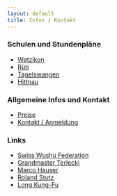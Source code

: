 ```yaml
---
layout: default
title: Infos / Kontakt
---
```

### Schulen und Stundenpläne
<ul class="small-block-grid-1 medium-block-grid-2 large-block-grid-3">
<li><a href="/infos-kontakt/wetzikon/" class="button-contact-place">Wetzikon</a></li>
<li><a href="/infos-kontakt/rueti/" class="button-contact-place">Rüti</a></li>
<li><a href="/infos-kontakt/tagelswangen/" class="button-contact-place">Tagelswangen</a></li>
<li><a href="/infos-kontakt/hittnau/" class="button-contact-place">Hittnau</a></li>
</ul>

### Allgemeine Infos und Kontakt
<ul class="small-block-grid-1 medium-block-grid-2 large-block-grid-3">
<li><a href="/infos-kontakt/preise/" class="button-contact-info">Preise</a></li>
<li><a href="/infos-kontakt/kontakt-anmeldung/" class="button-contact-info">Kontakt / Anmeldung</a></li>
</ul>

### Links
<ul class="small-block-grid-1 medium-block-grid-2 large-block-grid-3">
<li><a href="http://www.swisswushu.ch/" class="button-contact-place">Swiss Wushu Federation</a></li>
<li><a href="http://www.kungfubc.com/" class="button-contact-place">Grandmaster Terlecki</a></li>
<li><a href="http://www.marcohauser.com/" class="button-contact-place">Marco Hauser</a></li>
<li><a href="/infos-kontakt/" class="button-contact-place">Roland Stutz</a></li>
<li><a href="http://long-kungfu.jimdo.com/" class="button-contact-place">Long Kung-Fu</a></li>
</ul>